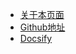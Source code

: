 <!-- _navbar.md -->
* [关于本页面](https://github.com/JoeLan96/Docsify)
* [Github地址](https://github.com/JoeLan96/Docsify)
* [Docsify](https://docsify.js.org/#/)
